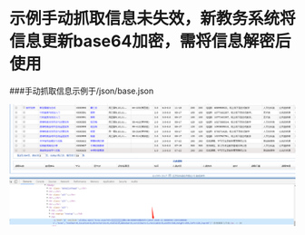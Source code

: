 # 示例手动抓取信息未失效，新教务系统将信息更新base64加密，需将信息解密后使用
###手动抓取信息示例于/json/base.json

![Alt](image-20200408222825539.png)
